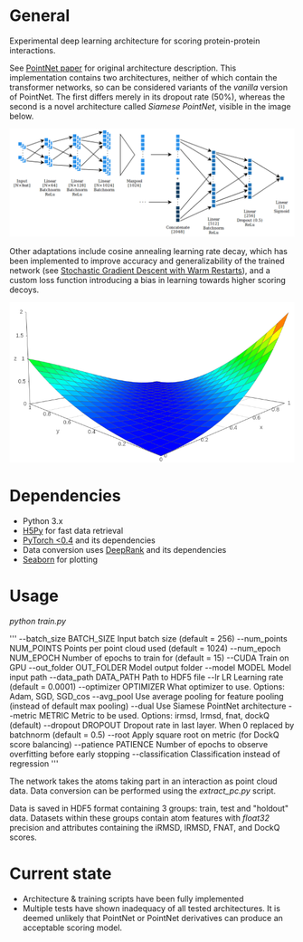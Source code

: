 # General

Experimental deep learning architecture for scoring protein-protein interactions.

See [PointNet paper](https://arxiv.org/abs/1612.00593) for original architecture description. This implementation contains two architectures, neither of which contain the transformer networks, so can be considered variants of the *vanilla* version of PointNet. The first differs merely in its dropout rate (50%), whereas the second is a novel architecture called *Siamese PointNet*, visible in the image below.

![Siamese PointNet](/doc/SiamesePointNet_architecture.png)

Other adaptations include cosine annealing learning rate decay, which has been implemented to improve accuracy and generalizability of the trained network (see [Stochastic Gradient Descent with Warm Restarts](https://arxiv.org/abs/1608.03983)), and a custom loss function introducing a bias in learning towards higher scoring decoys.

![FavorHigh loss](/doc/FavorHighLoss.png)

# Dependencies

* Python 3.x
* [H5Py](http://www.h5py.org/) for fast data retrieval
* [PyTorch <0.4](https://github.com/pytorch/pytorch) and its dependencies
* Data conversion uses [DeepRank](https://github.com/DeepRank/deeprank) and its dependencies
* [Seaborn](https://github.com/mwaskom/seaborn) for plotting

# Usage

*python train.py*

'''
  --batch_size BATCH_SIZE   Input batch size (default = 256)
  --num_points NUM_POINTS   Points per point cloud used (default = 1024)
  --num_epoch NUM_EPOCH     Number of epochs to train for (default = 15)
  --CUDA                    Train on GPU
  --out_folder OUT_FOLDER   Model output folder
  --model MODEL             Model input path
  --data_path DATA_PATH     Path to HDF5 file
  --lr LR                   Learning rate (default = 0.0001)
  --optimizer OPTIMIZER     What optimizer to use. Options: Adam, SGD, SGD_cos
  --avg_pool                Use average pooling for feature pooling (instead of default max pooling)
  --dual                    Use Siamese PointNet architecture
  --metric METRIC           Metric to be used. Options: irmsd, lrmsd, fnat, dockQ (default)
  --dropout DROPOUT         Dropout rate in last layer. When 0 replaced by batchnorm (default = 0.5)
  --root                    Apply square root on metric (for DockQ score balancing)
  --patience PATIENCE       Number of epochs to observe overfitting before early stopping
  --classification          Classification instead of regression
'''

The network takes the atoms taking part in an interaction as point cloud data. Data conversion can be performed using the *extract_pc.py* script.

Data is saved in HDF5 format containing 3 groups: train, test and "holdout" data. Datasets within these groups contain atom features with *float32* precision and attributes containing the iRMSD, lRMSD, FNAT, and DockQ scores.

# Current state

* Architecture & training scripts have been fully implemented
* Multiple tests have shown inadequacy of all tested architectures. It is deemed unlikely that PointNet or PointNet derivatives can produce an acceptable scoring model.